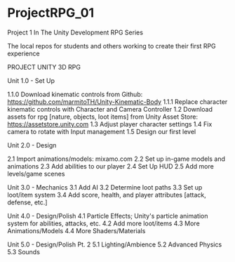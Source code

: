 # ProjectRPG_01
Project 1 In The Unity Development RPG Series

The local repos for students and others working to create their first RPG experience

PROJECT UNITY 3D RPG

Unit 1.0 - Set Up

1.1.0 Download kinematic controls from Github: https://github.com/marmitoTH/Unity-Kinematic-Body
	1.1.1 Replace character kinematic controls with Character and Camera Controller
1.2 Download assets for rpg [nature, objects, loot items] from Unity Asset Store: https://assetstore.unity.com
1.3 Adjust player character settings
1.4 Fix camera to rotate with Input management
1.5 Design our first level

Unit 2.0 - Design

2.1 Import animations/models: mixamo.com
2.2 Set up in-game models and animations
2.3 Add abilities to our player
2.4 Set Up HUD
2.5 Add more levels/game scenes

Unit 3.0 - Mechanics
3.1 Add AI
3.2 Determine loot paths
3.3 Set up loot/item system
3.4 Add score, health, and player attributes [attack, defense, etc.]

Unit 4.0 - Design/Polish
4.1 Particle Effects; Unity's particle animation system for abilities, attacks, etc.
4.2 Add more loot/items
4.3 More Animations/Models
4.4 More Shaders/Materials

Unit 5.0 - Design/Polish Pt. 2 
5.1 Lighting/Ambience 
5.2 Advanced Physics 
5.3 Sounds
